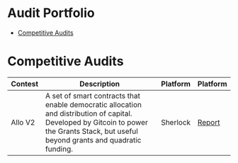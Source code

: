 # Audit Portfolio
- [Competitive Audits](doc:competitive-audits)

# Competitive Audits
|    Contest    |  Description  |   Platform    |   Platform    |
| ------------- | ------------- | ------------- | ------------- |
|   Allo V2     |   A set of smart contracts that enable democratic allocation and distribution of capital. Developed by Gitcoin to power the Grants Stack, but useful beyond grants and quadratic funding.    |   Sherlock    | [Report](https://github.com/sherlock-audit/2023-09-Gitcoin-judging/issues/237) |
